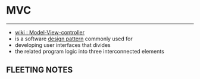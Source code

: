 # MVC

---

- [wiki : Model-View-controller](https://en.wikipedia.org/wiki/Model%E2%80%93view%E2%80%93controller)
- is a software [design pattern](design-pattern) commonly used for
- developing user interfaces that divides
- the related program logic into three interconnected elements

## FLEETING NOTES
